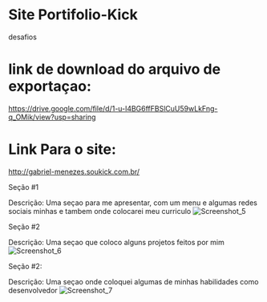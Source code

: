 # Site Portifolio-Kick
desafios
# link de download do arquivo de exportaçao:
https://drive.google.com/file/d/1-u-l4BG6ffFBSlCuU59wLkFng-q_OMik/view?usp=sharing
# Link Para o site:
http://gabriel-menezes.soukick.com.br/

Seção #1

Descrição: Uma seçao para me apresentar, com um menu e algumas redes sociais minhas e tambem onde colocarei meu curriculo
![Screenshot_5](https://user-images.githubusercontent.com/86251053/161446954-ccc8ec05-1996-4e04-86f7-3a6b6c823d32.png)

Seção #2

Descrição: Uma seçao que coloco alguns projetos feitos por mim
![Screenshot_6](https://user-images.githubusercontent.com/86251053/161447037-23c5369f-75a4-42ef-8f4d-1955fc9eabc9.png)

Seção #2:

Descrição: Uma seçao onde coloquei algumas de minhas habilidades como desenvolvedor
![Screenshot_7](https://user-images.githubusercontent.com/86251053/161447080-7bdfeb84-f389-4c24-ae9e-27c9511c44c2.png)
